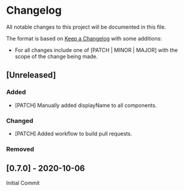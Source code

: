 # Changelog

All notable changes to this project will be documented in this file.

The format is based on [Keep a Changelog](https://keepachangelog.com/en/1.0.0/) with some additions:
- For all changes include one of [PATCH | MINOR | MAJOR] with the scope of the change being made.

## [Unreleased]

### Added
- [PATCH] Manually added displayName to all components.

### Changed
- [PATCH] Added workflow to build pull requests.

### Removed

## [0.7.0] - 2020-10-06

Initial Commit
